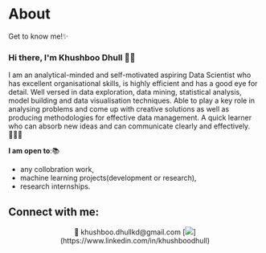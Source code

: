 # About
Get to know me!✨

### Hi there, I'm Khushboo Dhull 👋🏻

I am an analytical-minded and self-motivated aspiring Data Scientist who has excellent organisational skills, is highly efficient and has a good eye for detail. Well versed in data exploration, data mining, statistical analysis, model building and data visualisation techniques. Able to play a key role in analysing problems and come up with creative solutions as well as producing methodologies for effective data management. A quick learner who can absorb new ideas and can communicate clearly and effectively.👩🏻‍💻


 **I am open to**:📚

- any collobration work,
- machine learning projects(development or research),
- research internships.


## Connect with me:

<p align = "center">
📧 khushboo.dhullkd@gmail.com	[<img src="https://img.shields.io/badge/linkedin-%2312100E.svg?&style=for-the-badge&logo=linkedin&logoColor=white&color=black" />](https://www.linkedin.com/in/khushboodhull)
